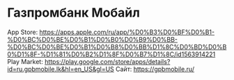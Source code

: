 # Газпромбанк Мобайл

App Store: https://apps.apple.com/ru/app/%D0%B3%D0%BF%D0%B1-%D0%BC%D0%BE%D0%B1%D0%B0%D0%B9%D0%BB-%D0%BC%D0%BE%D0%B1%D0%B8%D0%BB%D1%8C%D0%BD%D0%B0%D1%8F-%D1%81%D0%B2%D1%8F%D0%B7%D1%8C/id1563914221
Play Market: https://play.google.com/store/apps/details?id=ru.gpbmobile.lk&hl=en_US&gl=US
Сайт: https://gpbmobile.ru/